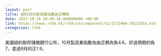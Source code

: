 ```yaml
---
layout: post
title: 紐約10月製造業指數由正轉負
date: 2023-10-16 20:49:34.000000000 +08:00
link: https://news.rthk.hk/rthk/ch/component/k2/1723404-20231016.htm
categories: rthk
---
```


美國紐約聯邦儲備銀行公布，10月製造業指數為由正轉為負4.6，好過預期的負7，差過9月的正1.9。
